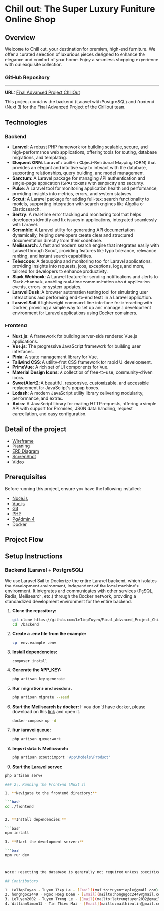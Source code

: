 # Chill out: The Super Luxury Funiture Online Shop

## Overview

Welcome to Chill out, your destination for premium, high-end furniture. We offer a curated selection of luxurious pieces designed to enhance the elegance and comfort of your home. Enjoy a seamless shopping experience with our exquisite collection.

### GitHub Repository
-----------------

**URL:** [Final Advanced Project ChillOut](https://github.com/LeTiepTuyen/Final_Advanced_Project_ChillOut.git)

This project contains the backend (Laravel with PostgreSQL) and frontend (Nuxt 3) for the Final Advanced Project of the Chillout team.

## Technologies

### Backend
- **Laravel**: A robust PHP framework for building scalable, secure, and high-performance web applications, offering tools for routing, database migrations, and templating.
- **Eloquent ORM**: Laravel's built-in Object-Relational Mapping (ORM) that provides an elegant and intuitive way to interact with the database, supporting relationships, query building, and model management.
- **Sanctum**: A Laravel package for managing API authentication and single-page application (SPA) tokens with simplicity and security.
- **Pulse**: A Laravel tool for monitoring application health and performance, providing insights into metrics, errors, and system statuses.
- **Scout**: A Laravel package for adding full-text search functionality to models, supporting integration with search engines like Algolia or Elasticsearch.
- **Sentry**: A real-time error tracking and monitoring tool that helps developers identify and fix issues in applications, integrated seamlessly with Laravel.
- **Scramble**: A Laravel utility for generating API documentation dynamically, helping developers create clear and structured documentation directly from their codebase.
- **Meilisearch**: A fast and modern search engine that integrates easily with Laravel through Scout, providing features like typo tolerance, relevance ranking, and instant search capabilities.
- **Telescope**: A debugging and monitoring tool for Laravel applications, providing insights into requests, jobs, exceptions, logs, and more, tailored for developers to enhance productivity.
- **Slack Webhook**: A Laravel feature for sending notifications and alerts to Slack channels, enabling real-time communication about application events, errors, or system updates.
- **Laravel Dusk**: A browser automation testing tool for simulating user interactions and performing end-to-end tests in a Laravel application.
- **Laravel Sail**:A lightweight command-line interface for interacting with Docker, providing a simple way to set up and manage a development environment for Laravel applications using Docker containers.
### Frontend
- **Nuxt.js**: A framework for building server-side rendered Vue.js applications.
- **Vue.js**: The progressive JavaScript framework for building user interfaces.
- **Pinia**: A state management library for Vue.
- **Tailwind CSS**: A utility-first CSS framework for rapid UI development.
- **PrimeVue**: A rich set of UI components for Vue.
- **Material Design Icons**: A collection of free-to-use, community-driven icons.
- **SweetAlert2**: A beautiful, responsive, customizable, and accessible replacement for JavaScript's popup boxes.
- **Lodash**: A modern JavaScript utility library delivering modularity, performance, and extras.
- **Axios**: A JavaScript library for making HTTP requests, offering a simple API with support for Promises, JSON data handling, request cancellation, and easy configuration.
## Detail of the project

- [Wireframe](./WireFrame/Readme.md)
- [Planning](./Planning/README.md)
- [ERD Diagram](./Database_Description/DATABASE_DESCRIPTION.md)
- [ScreenShot](./Screenshot/README.md)
- [Video](./Video/ReviewVideo.mp4)

## Prerequisites

Before running this project, ensure you have the following installed:

- [Node.js](https://nodejs.org/en/download/)
- [Vue.js](https://vi.vuejs.org/v2/guide/installation)
- [Git](https://git-scm.com/downloads)
- [PHP](https://www.php.net/distributions/php-8.4.2.tar.gz)
- [PgAdmin 4](https://www.enterprisedb.com/downloads/postgres-postgresql-downloads)
- [Docker](https://docker.com)

## Project Flow


## Setup Instructions

### Backend (Laravel + PostgreSQL)
   We use Laravel Sail to Dockerize the entire Laravel backend, which isolates the development environment, independent of the local machine's environment. It integrates and communicates with other services (PgSQL, Redis, Meilisearch, etc.) through the Docker network, providing a standardized development environment for the entire backend.
1. **Clone the repository:**

   ```bash
   git clone https://github.com/LeTiepTuyen/Final_Advanced_Project_ChillOut.git
   cd ./backend


2. **Create a .env file from the example:**

   ```bash
   cp .env.example .env

3. **Install dependencies:**

   ```bash
   composer install

4. **Generate the APP_KEY:**

   ```bash
   php artisan key:generate

5. **Run migrations and seeders:**

   ```bash
   php artisan migrate --seed

6. **Start the Meilisearch by docker:**
   If you don'd have docker, please download on this [link](https://docker.com) and open it.

   ```bash
   docker-compose up -d

7. **Run laravel queue:**
   ```bash
   php artisan queue:work

8. **Import data to Meilisearch:**

   ```bash
   php artisan scout:import 'App\Models\Product'

9.  **Start the Laravel server:**

   ```bash
   php artisan serve

### 2\. Running the Frontend (Nuxt 3)

1. **Navigate to the frontend directory:**

   ```bash
   cd ./frontend


2. **Install dependencies:**

   ```bash
   npm install

3. **Start the development server:**

   ```bash
   npm run dev



Note: Resetting the database is generally not required unless specifically needed for development purposes.

## Contributors

1. LeTiepTuyen - Tuyen Tiep Le - [Email](mailto:tuyentieple@gmail.com)
2. hongngoc2449 - Ngoc Hong Doan - [Email](mailto:hongngoc2449@gmail.com)
3. LeTuyen2002 - Tuyen Trung Le - [Email](mailto:letrungtuyen2002@gmail.com)
4. WilliamSimon13 - Tin Thieu Mai - [Email](mailto:maithieutin@gmail.com)
